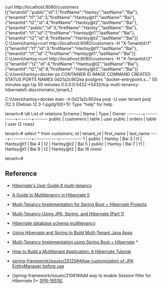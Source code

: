 curl http://localhost:8080/customers
[{"tenantId":"public","id":1,"firstName":"Hantsy","lastName":"Bai"},{"tenantId":"t1","id":3,"firstName":"Hantsy@t1","lastName":"Bai"},{"tenantId":"t2","id":4,"firstName":"Hantsy@t2","lastName":"Bai"},{"tenantId":"public","id":5,"firstName":"Hantsy","lastName":"Bai"},{"tenantId":"t1","id":7,"firstName":"Hantsy@t1","lastName":"Bai"},{"tenantId":"t2","id":8,"firstName":"Hantsy@t2","lastName":"Bai"}]
C:\Users\hantsy>curl http://localhost:8080/customers -H "X-TenantId:t1"
[{"tenantId":"t1","id":3,"firstName":"Hantsy@t1","lastName":"Bai"},{"tenantId":"t1","id":7,"firstName":"Hantsy@t1","lastName":"Bai"}]
C:\Users\hantsy>curl http://localhost:8080/customers -H "X-TenantId:t2"
[{"tenantId":"t2","id":4,"firstName":"Hantsy@t2","lastName":"Bai"},{"tenantId":"t2","id":8,"firstName":"Hantsy@t2","lastName":"Bai"}]
C:\Users\hantsy>docker ps
CONTAINER ID        IMAGE               COMMAND                  CREATED             STATUS              PORTS                    NAMES
0d21a2c902ea        postgres            "docker-entrypoint.s…"   50 minutes ago      Up 50 minutes       0.0.0.0:5432->5432/tcp   multi-tenancy-hibernate5-discriminator_tenant_1

C:\Users\hantsy>docker exec -it 0d21a2c902ea psql -U user tenant
psql (12.3 (Debian 12.3-1.pgdg100+1))
Type "help" for help.

tenant=# \dt
         List of relations
 Schema |   Name    | Type  | Owner
--------+-----------+-------+-------
 public | customers | table | user
 public | orders    | table | user
(2 rows)

tenant=# select * from customers;
 id | tenant_id | first_name | last_name
----+-----------+------------+-----------
  1 | public    | Hantsy     | Bai
  3 | t1        | Hantsy@t1  | Bai
  4 | t2        | Hantsy@t2  | Bai
  5 | public    | Hantsy     | Bai
  7 | t1        | Hantsy@t1  | Bai
  8 | t2        | Hantsy@t2  | Bai
(6 rows)

tenant=#



## Reference

* [Hibernate's User Guide #  multi-tenancy](https://docs.jboss.org/hibernate/orm/5.2/userguide/html_single/Hibernate_User_Guide.html#multitenacy)

* [A Guide to Multitenancy in Hibernate 5](https://www.baeldung.com/hibernate-5-multitenancy)

* [Multi-Tenancy Implementation for Spring Boot + Hibernate Projects](https://dzone.com/articles/spring-boot-hibernate-multitenancy-implementation#)

* [Multi-Tenancy Using JPA, Spring, and Hibernate (Part 1)](https://dzone.com/articles/multi-tenancy-using-jpa-spring-and-hibernate-part#)

* [Hibernate database schema multitenancy](https://vladmihalcea.com/hibernate-database-schema-multitenancy/)

* [Using Hibernate and Spring to Build Multi-Tenant Java Apps ](https://www.citusdata.com/blog/2018/02/13/using-hibernate-and-spring-to-build-multitenant-java-apps/)

* [Multi-Tenancy Implementation using Spring Boot + Hibernate](https://medium.com/swlh/multi-tenancy-implementation-using-spring-boot-hibernate-6a8e3ecb251a)  _\*_

* [How to Build a Multitenant Application: A Hibernate Tutorial](https://www.toptal.com/hibernate/build-multitenant-java-hibernate)

* [spring-framework/issues/25125#Allow customization of JPA EntityManager before use](https://github.com/spring-projects/spring-framework/issues/25125#) 

* [spring-framework/issues/21061#Add way to enable Session filter for Hibernate 5+ [SPR-16518\]](https://github.com/spring-projects/spring-framework/issues/21061#)  

